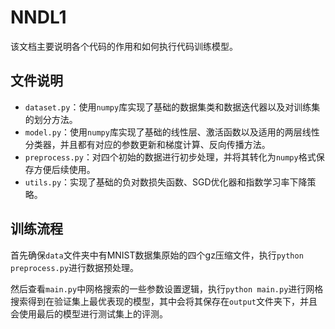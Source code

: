 # NNDL1

该文档主要说明各个代码的作用和如何执行代码训练模型。

## 文件说明

- `dataset.py`：使用`numpy`库实现了基础的数据集类和数据迭代器以及对训练集的划分方法。
- `model.py`：使用`numpy`库实现了基础的线性层、激活函数以及适用的两层线性分类器，并且都有对应的参数更新和梯度计算、反向传播方法。
- `preprocess.py`：对四个初始的数据进行初步处理，并将其转化为`numpy`格式保存方便后续使用。
- `utils.py`：实现了基础的负对数损失函数、SGD优化器和指数学习率下降策略。

## 训练流程

首先确保`data`文件夹中有MNIST数据集原始的四个gz压缩文件，执行`python preprocess.py`进行数据预处理。

然后查看`main.py`中网格搜索的一些参数设置逻辑，执行`python main.py`进行网格搜索得到在验证集上最优表现的模型，其中会将其保存在`output`文件夹下，并且会使用最后的模型进行测试集上的评测。
